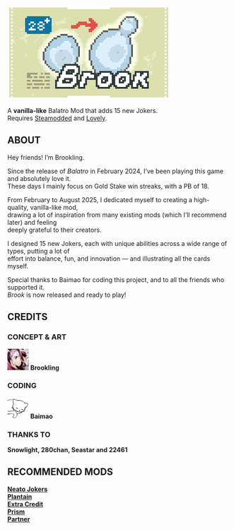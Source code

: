 ![logo](content/logo-4X.png)  

A __vanilla-like__ Balatro Mod that adds 15 new Jokers.  
Requires [Steamodded](https://github.com/Steamodded/smods) and [Lovely](https://github.com/ethangreen-dev/lovely-injector).  

## ABOUT
Hey friends! I’m Brookling.  

Since the release of _Balatro_ in February 2024, I’ve been playing this game and absolutely love it.  
These days I mainly focus on Gold Stake win streaks, with a PB of 18.

From February to August 2025, I dedicated myself to creating a high-quality, vanilla-like mod,   
drawing a lot of inspiration from many existing mods (which I’ll recommend later) and feeling  
deeply grateful to their creators.  

I designed 15 new Jokers, each with unique abilities across a wide range of types, putting a lot of  
effort into balance, fun, and innovation — and illustrating all the cards myself.

Special thanks to Baimao for coding this project, and to all the friends who supported it.  
_Brook_ is now released and ready to play!

## CREDITS
### CONCEPT & ART  
![Br](content/Brookling.png) __Brookling__  
### CODING  
![Ba](content/Baimao.png) __Baimao__ 
### THANKS TO  
__Snowlight, 280chan, Seastar and 22461__  

## RECOMMENDED MODS
__[Neato Jokers](https://github.com/neatoqueen/NeatoJokers)__  
__[Plantain](https://github.com/IcebergLettuce0/Plantain)__  
__[Extra Credit](https://github.com/GuilloryCraft/ExtraCredit)__  
__[Prism](https://github.com/blazingulag/Prism)__  
__[Partner](https://github.com/Icecanno/Partner-API)__
